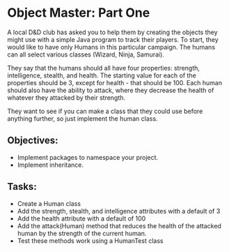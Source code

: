 # Object Master: Part One

A local D&D club has asked you to help them by creating the objects they might use with a simple Java program to track their players. To start, they would like to have only Humans in this particular campaign. The humans can all select various classes (Wizard, Ninja, Samurai).

They say that the humans should all have four properties: strength, intelligence, stealth, and health. The starting value for each of the properties should be 3, except for health - that should be 100. Each human should also have the ability to attack, where they decrease the health of whatever they attacked by their strength.

They want to see if you can make a class that they could use before anything further, so just implement the human class.

## Objectives:
* Implement packages to namespace your project.
* Implement inheritance.

## Tasks:
* Create a Human class
* Add the strength, stealth, and intelligence attributes with a default of 3
* Add the health attribute with a default of 100
* Add the attack(Human) method that reduces the health of the attacked human by the strength of the current human.
* Test these methods work using a HumanTest class
